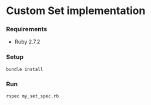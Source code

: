 # Custom Set implementation

### Requirements

* Ruby 2.7.2

### Setup

```
bundle install
```

### Run

```
rspec my_set_spec.rb
```
